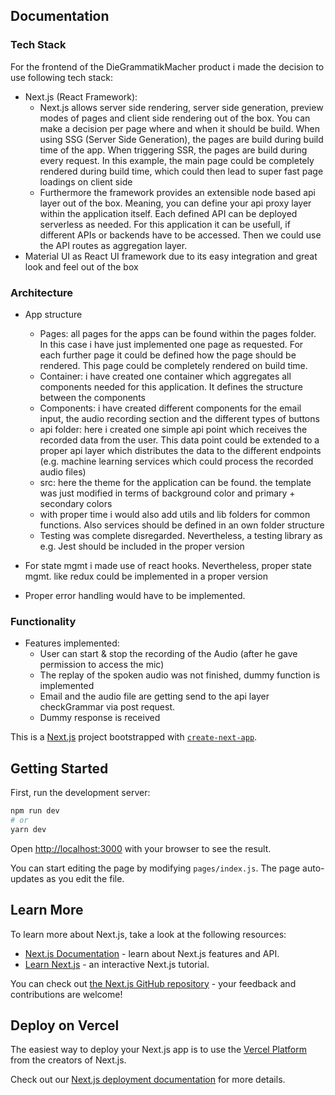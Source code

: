 
## Documentation 
### Tech Stack
For the frontend of the DieGrammatikMacher product i made the decision to use following tech stack: 
- Next.js (React Framework): 
  - Next.js allows server side rendering, server side generation, preview modes of pages and client side rendering out of the box. You can make a decision per page where and when it should be build. When using SSG (Server Side Generation), the pages are build during build time of the app. When triggering SSR, the pages are build during every request. In this example, the main page could be completely rendered during build time, which could then lead to super fast page loadings on client side
  - Furthermore the framework provides an extensible node based api layer out of the box. Meaning, you can define your api proxy layer within the application itself. Each defined API can be deployed serverless as needed. For this application it can be usefull, if different APIs or backends have to be accessed. Then we could use the API routes as aggregation layer. 
- Material UI as React UI framework due to its easy integration and great look and feel out of the box

### Architecture
- App structure
  - Pages: all pages for the apps can be found within the pages folder. In this case i have just implemented one page as requested. For each further page it could be defined how the page should be rendered. This page could be completely rendered on build time.
  - Container: i have created one container which aggregates all components needed for this application. It defines the structure between the components
  - Components: i have created different components for the email input, the audio recording section and the different types of buttons
  - api folder: here i created one simple api point which receives the recorded data from the user. This data point could be extended to a proper api layer which distributes the data to the different endpoints (e.g. machine learning services which could process the recorded audio files)
  - src: here the theme for the application can be found. the template was just modified in terms of background color and primary + secondary colors
  - with proper time i would also add utils and lib folders for common functions. Also services should be defined in an own folder structure
  - Testing was complete disregarded. Nevertheless, a testing library as e.g. Jest should be included in the proper version
  
- For state mgmt i made use of react hooks. Nevertheless, proper state mgmt. like redux could be implemented in a proper version
- Proper error handling would have to be implemented.

### Functionality
- Features implemented: 
  - User can start & stop the recording of the Audio (after he gave permission to access the mic)
  - The replay of the spoken audio was not finished, dummy function is implemented 
  - Email and the audio file are getting send to the api layer checkGrammar via post request.
  - Dummy response is received




This is a [Next.js](https://nextjs.org/) project bootstrapped with [`create-next-app`](https://github.com/vercel/next.js/tree/canary/packages/create-next-app).

## Getting Started

First, run the development server:

```bash
npm run dev
# or
yarn dev
```

Open [http://localhost:3000](http://localhost:3000) with your browser to see the result.

You can start editing the page by modifying `pages/index.js`. The page auto-updates as you edit the file.

## Learn More

To learn more about Next.js, take a look at the following resources:

- [Next.js Documentation](https://nextjs.org/docs) - learn about Next.js features and API.
- [Learn Next.js](https://nextjs.org/learn) - an interactive Next.js tutorial.

You can check out [the Next.js GitHub repository](https://github.com/vercel/next.js/) - your feedback and contributions are welcome!

## Deploy on Vercel

The easiest way to deploy your Next.js app is to use the [Vercel Platform](https://vercel.com/import?utm_medium=default-template&filter=next.js&utm_source=create-next-app&utm_campaign=create-next-app-readme) from the creators of Next.js.

Check out our [Next.js deployment documentation](https://nextjs.org/docs/deployment) for more details.
